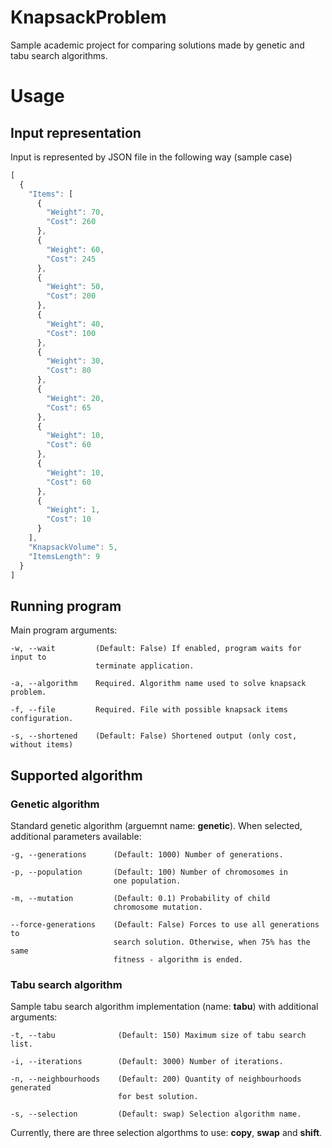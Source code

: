 # KnapsackProblem
Sample academic project for comparing solutions made by genetic and tabu search algorithms.

# Usage
## Input representation
Input is represented by JSON file in the following way (sample case)

```javascript
[
  {
    "Items": [
      {
        "Weight": 70,
        "Cost": 260
      },
      {
        "Weight": 60,
        "Cost": 245
      },
      {
        "Weight": 50,
        "Cost": 200
      },
      {
        "Weight": 40,
        "Cost": 100
      },
      {
        "Weight": 30,
        "Cost": 80
      },
      {
        "Weight": 20,
        "Cost": 65
      },
      {
        "Weight": 10,
        "Cost": 60
      },
      {
        "Weight": 10,
        "Cost": 60
      },
      {
        "Weight": 1,
        "Cost": 10
      }
    ],
    "KnapsackVolume": 5,
    "ItemsLength": 9
  }
]
```
## Running program
Main program arguments:
```
-w, --wait         (Default: False) If enabled, program waits for input to
                   terminate application.

-a, --algorithm    Required. Algorithm name used to solve knapsack problem.

-f, --file         Required. File with possible knapsack items configuration.

-s, --shortened    (Default: False) Shortened output (only cost, without items)
```

## Supported algorithm
### Genetic algorithm
Standard genetic algorithm (arguemnt name: **genetic**). When selected, additional parameters available:
```
-g, --generations      (Default: 1000) Number of generations.

-p, --population       (Default: 100) Number of chromosomes in 
                       one population.

-m, --mutation         (Default: 0.1) Probability of child
                       chromosome mutation.

--force-generations    (Default: False) Forces to use all generations to
                       search solution. Otherwise, when 75% has the same
                       fitness - algorithm is ended.
```

### Tabu search algorithm
Sample tabu search algorithm implementation (name: **tabu**) with additional arguments:
```
-t, --tabu              (Default: 150) Maximum size of tabu search list.

-i, --iterations        (Default: 3000) Number of iterations.

-n, --neighbourhoods    (Default: 200) Quantity of neighbourhoods generated
                        for best solution.

-s, --selection         (Default: swap) Selection algorithm name.
```
Currently, there are three selection algorthms to use: **copy**, **swap** and **shift**.
